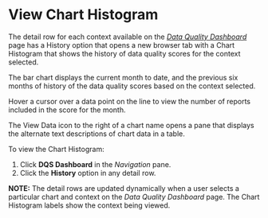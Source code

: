 # View Chart Histogram

The detail row for each context available on the *[Data Quality
Dashboard](View_Data_Quality_Dashboard.htm)* page has a History option
that opens a new browser tab with a Chart Histogram that shows the
history of data quality scores for the context selected.

The bar chart displays the current month to date, and the previous six
months of history of the data quality scores based on the context
selected.

Hover a cursor over a data point on the line to view the number of
reports included in the score for the month.

The View Data icon to the right of a chart name opens a pane that
displays the alternate text descriptions of chart data in a table.

To view the Chart Histogram:

1.  Click **DQS Dashboard** in the *Navigation* pane.
2.  Click the **History** option in any detail row.

**NOTE:** The detail rows are updated dynamically when a user selects a
particular chart and context on the *Data Quality Dashboard* page. The
Chart Histogram labels show the context being viewed.
